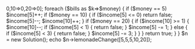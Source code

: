 <?php
class Solution {

    /**
     * @param Integer[] $bills
     * @return Boolean
     */
    function lemonadeChange($bills) {
        if (count($bills) == 0) return true;
         // 收入
        $income = [5=>0,10=>0,20=>0];
        foreach ($bills as $k=>$money) {
            if ($money == 5) $income[5]++;
            if ($money == 10) {
                if ($income[5] <= 0) return false;
                $income[5]--;
                $income[10]++;
            }
            if ($money == 20) {
                if ($income[10] >= 1) {
                    $income[10]--;
                    if ($income[5] < 1) {
                        return false;
                    }
                    $income[5] -= 1;
                } else {
                    if ($income[5] < 3) {
                        return false;
                    }
                    $income[5] -= 3;
                }
            }
        }
        return true;
    }
}

$n = new Solution();
echo $n->lemonadeChange([5,5,5,10,20]);